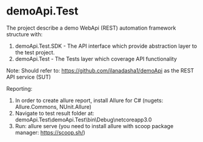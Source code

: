 # demoApi.Test
The project describe a demo WebApi (REST) automation framework structure with:
1. demoApi.Test.SDK - The API interface which provide abstraction layer to the test project.
2. demoApi.Test - The Tests layer which coverage API functionality

Note: Should refer to: https://github.com/ilanadasha1/demoApi as the REST API service (SUT)


Reporting:
1. In order to create allure report, install Allure for C# (nugets: Allure.Commons, NUnit.Allure)
2. Navigate to test result folder at: demoApi.Test\demoApi.Test\bin\Debug\netcoreapp3.0
3. Run: allure serve (you need to install allure with scoop package manager: https://scoop.sh/) 
